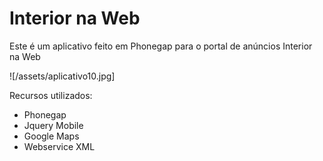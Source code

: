 # Interior na Web

Este é um aplicativo feito em Phonegap para o portal de anúncios Interior na Web

![/assets/aplicativo10.jpg]

Recursos utilizados:

* Phonegap
* Jquery Mobile
* Google Maps
* Webservice XML
